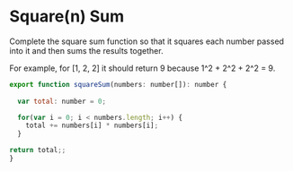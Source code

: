 # Square(n) Sum

Complete the square sum function so that it squares each number passed into it and then sums the results together.

For example, for [1, 2, 2] it should return 9 because 1^2 + 2^2 + 2^2 = 9.


```JavaScript
export function squareSum(numbers: number[]): number {
    
  var total: number = 0;

  for(var i = 0; i < numbers.length; i++) {
    total += numbers[i] * numbers[i]; 
  }

return total;;
}

```
